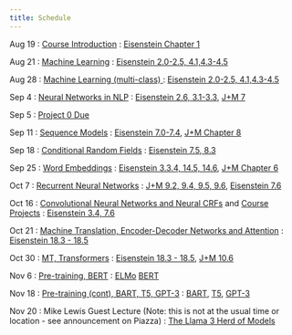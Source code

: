 ```yaml
---
title: Schedule
---
```


Aug 19
: [Course Introduction](https://github.com/aritter/CS-4650-au24/raw/master/slides/lec1-intro.pdf)
  : [Eisenstein Chapter 1](https://github.com/jacobeisenstein/gt-nlp-class/blob/master/notes/eisenstein-nlp-notes.pdf)

Aug 21
: [Machine Learning](https://github.com/aritter/CS-4650-au24/raw/master/slides/lec2-ml.pdf)
  : [Eisenstein 2.0-2.5, 4.1,4.3-4.5](https://github.com/jacobeisenstein/gt-nlp-class/blob/master/notes/eisenstein-nlp-notes.pdf)

Aug 28
: [Machine Learning (multi-class) ](https://aritter.github.io/CS-4650-au24/slides/lec3-mcc.pdf)
  : [Eisenstein 2.0-2.5, 4.1,4.3-4.5](https://github.com/jacobeisenstein/gt-nlp-class/blob/master/notes/eisenstein-nlp-notes.pdf)

Sep 4
: [Neural Networks in NLP](https://aritter.github.io/CS-4650-au24/slides/lec6-nn.pdf)
  : [Eisenstein 2.6, 3.1-3.3](https://github.com/jacobeisenstein/gt-nlp-class/blob/master/notes/eisenstein-nlp-notes.pdf), [J+M 7](https://web.stanford.edu/~jurafsky/slp3/7.pdf)

Sep 5
: [Project 0 Due](https://colab.research.google.com/drive/1aPoOYPZWRtNsZWjp66hTAHy21WiLXJ2Y#scrollTo=TTsQ9OXO2VaP)

Sep 11
: [Sequence Models](https://aritter.github.io/CS-4650-au24/slides/lec4-seq1.pdf) 
  : [Eisenstein 7.0-7.4](https://github.com/jacobeisenstein/gt-nlp-class/blob/master/notes/eisenstein-nlp-notes.pdf), [J+M Chapter 8](https://web.stanford.edu/~jurafsky/slp3/8.pdf)

Sep 18
: [Conditional Random Fields](https://aritter.github.io/CS-4650-au24/slides/lec5-seq2.pdf)
  : [Eisenstein 7.5, 8.3](https://github.com/jacobeisenstein/gt-nlp-class/blob/master/notes/eisenstein-nlp-notes.pdf)

Sep 25
: [Word Embeddings](https://aritter.github.io/CS-4650-au24/slides/lec7-nn2.pdf)
  : [Eisenstein 3.3.4, 14.5, 14.6](https://github.com/jacobeisenstein/gt-nlp-class/blob/master/notes/eisenstein-nlp-notes.pdf), [J+M Chapter 6](https://web.stanford.edu/~jurafsky/slp3/6.pdf)

Oct 7
: [Recurrent Neural Networks](https://aritter.github.io/CS-4650-au24/slides/lec8-nn3.pdf)
  : [J+M 9.2, 9.4, 9.5, 9.6](https://web.stanford.edu/~jurafsky/slp3/9.pdf), [Eisenstein 7.6](https://github.com/jacobeisenstein/gt-nlp-class/blob/master/notes/eisenstein-nlp-notes.pdf)

Oct 16
: [Convolutional Neural Networks and Neural CRFs](https://aritter.github.io/CS-4650-au24/slides/lec9-nn4.pdf) and [Course Projects](https://aritter.github.io/CS-4650-au24/slides/course_project.pdf)
  : [Eisenstein 3.4, 7.6](https://github.com/jacobeisenstein/gt-nlp-class/blob/master/notes/eisenstein-nlp-notes.pdf)

Oct 21
: [Machine Translation, Encoder-Decoder Networks and Attention](https://aritter.github.io/CS-4650-au24/slides/lec11-seqseq2.pdf)
  : [Eisenstein 18.3 -  18.5](https://github.com/jacobeisenstein/gt-nlp-class/blob/master/notes/eisenstein-nlp-notes.pdf)

Oct 30
: [MT, Transformers](https://aritter.github.io/CS-4650-au24/slides/lec12-mt2.pdf)
  : [Eisenstein 18.3 - 18.5](https://github.com/jacobeisenstein/gt-nlp-class/blob/master/notes/eisenstein-nlp-notes.pdf), [J+M 10.6](https://web.stanford.edu/~jurafsky/slp3/10.pdf)

Nov 6
: [Pre-training, BERT](https://aritter.github.io/CS-4650-au24/slides/lec13-bert.pdf)
  : [ELMo](https://www.aclweb.org/anthology/N18-1202.pdf) [BERT](https://www.aclweb.org/anthology/N19-1423.pdf)

Nov 18
: [Pre-training (cont), BART, T5, GPT-3](https://aritter.github.io/CS-4650-au24/slides/lec14-bart_gpt3.pdf)
  : [BART](https://aclanthology.org/2020.acl-main.703.pdf), [T5](https://www.jmlr.org/papers/volume21/20-074/20-074.pdf), [GPT-3](https://papers.nips.cc/paper/2020/file/1457c0d6bfcb4967418bfb8ac142f64a-Paper.pdf)

Nov 20
: Mike Lewis Guest Lecture (Note: this is not at the usual time or location - see announcement on Piazza)
  : [The Llama 3 Herd of Models](https://arxiv.org/pdf/2407.21783)


<!---
Oct 30

Nov 13
: [Dialogue](https://aritter.github.io/CS-4650-au24/slides/lec16-dialogue.pdf)
  : [J+M Chapter 24](https://web.stanford.edu/~jurafsky/slp3/24.pdf)

Nov 20
: [Wrapup / QA / Ethics](https://aritter.github.io/CS-4650-au24/slides/lec18-qa_wrapup.pdf)

Nov 27
: [Virutal Guest lecture by Daniel Deutsch (Google Translate)](https://danieldeutsch.github.io/)

Nov 29
: [Virutal Guest lecture by Yi Luan (Google AI Language)](https://luanyi.github.io/)


Mar 29
: [Pre-training (cont), BART, T5, GPT-3](https://aritter.github.io/CS-4650-au24/slides/lec14-bart_gpt3.pdf)
  : [BART](https://aclanthology.org/2020.acl-main.703.pdf), [T5](https://www.jmlr.org/papers/volume21/20-074/20-074.pdf), [GPT-3](https://papers.nips.cc/paper/2020/file/1457c0d6bfcb4967418bfb8ac142f64a-Paper.pdf)

Mar 31
: Problem Set 2 Due

April 12
: [Virutal Guest lecture by Sebastian Gehrmann (Bloomberg)](https://sebastiangehrmann.github.io/) - 3:30-4:45pm
  : [BloombergGPT](https://arxiv.org/abs/2303.17564)

Apr 13
: [Project 3](https://colab.research.google.com/drive/12qMkZEOeks0LmO-H5KJ-RC1DPxom2Lyj?usp=share_link) due

Apr 17
: [Question Answering](https://aritter.github.io/CS-4650-au24/slides/lec18-qa.pdf)
  : [J+M Chapter 23](https://web.stanford.edu/~jurafsky/slp3/23.pdf)

Apr 19
: [Wrapup / QA / Ethics](https://aritter.github.io/CS-4650-au24/slides/lec18-qa_wrapup.pdf)

Apr 28
: Final Project Reports Due (no late days)


Sept 6
: [Project 0](https://colab.research.google.com/drive/1Iw73xF8KLH8afGGnYTR_H_IH9RNTQ7sq?usp=sharing) due

Sept 7
: Multi-Class ML (cont.) and [Neural Networks in NLP](https://aritter.github.io/CS-4650-au24/slides/lec6-nn.pdf)
  : [Eisenstein 2.6, 3.1-3.3](https://github.com/jacobeisenstein/gt-nlp-class/blob/master/notes/eisenstein-nlp-notes.pdf), [J+M 7](https://web.stanford.edu/~jurafsky/slp3/7.pdf)

Sept 12
: Neural Networks in NLP (Cont)
  : [Eisenstein 2.6, 3.1-3.3](https://github.com/jacobeisenstein/gt-nlp-class/blob/master/notes/eisenstein-nlp-notes.pdf), [J+M 7](https://web.stanford.edu/~jurafsky/slp3/7.pdf)


Sept 15
: Problem Set 1 Due

Sept 19
: [Conditional Random Fields](https://aritter.github.io/CS-4650-au24/slides/lec5-seq2.pdf)
  : [Eisenstein 7.5, 8.3](https://github.com/jacobeisenstein/gt-nlp-class/blob/master/notes/eisenstein-nlp-notes.pdf)

Sept 21
: [Conditional Random Fields (cont)](https://aritter.github.io/CS-4650-au24/slides/lec5-seq2.pdf)
  : [Eisenstein 7.5, 8.3](https://github.com/jacobeisenstein/gt-nlp-class/blob/master/notes/eisenstein-nlp-notes.pdf)

Sept 26
: [Word Embeddings](https://aritter.github.io/CS-4650-au24/slides/lec7-nn2.pdf)
  : [Eisenstein 3.3.4, 14.5, 14.6](https://github.com/jacobeisenstein/gt-nlp-class/blob/master/notes/eisenstein-nlp-notes.pdf), [J+M Chapter 6](https://web.stanford.edu/~jurafsky/slp3/6.pdf)

Sept 27
: [Project 1 Due](https://colab.research.google.com/drive/1fgv0W0YMN6kRby7dMa1US_49L-S-Xbj4?usp=sharing)

Sept 28
: [Word Embeddings (cont)](https://aritter.github.io/CS-4650-au24/slides/lec7-nn2.pdf)
  : [Eisenstein 3.3.4, 14.5, 14.6](https://github.com/jacobeisenstein/gt-nlp-class/blob/master/notes/eisenstein-nlp-notes.pdf), [J+M Chapter 6](https://web.stanford.edu/~jurafsky/slp3/6.pdf)

Oct 3
: [Recurrent Neural Networks](https://aritter.github.io/CS-4650-au24/slides/lec8-nn3.pdf)
  : [J+M 9.2, 9.4, 9.5, 9.6](https://web.stanford.edu/~jurafsky/slp3/9.pdf), [Eisenstein 7.6](https://github.com/jacobeisenstein/gt-nlp-class/blob/master/notes/eisenstein-nlp-notes.pdf)

Oct 5
: [Convolutional Neural Networks and Neural CRFs](https://aritter.github.io/CS-4650/slides/lec9-nn4.pdf)
  : [Eisenstein 3.4, 7.6](https://github.com/jacobeisenstein/gt-nlp-class/blob/master/notes/eisenstein-nlp-notes.pdf)

Oct 10
: [Neural CRFs (cont.)](https://aritter.github.io/CS-4650-au24/slides/lec9-nn4.pdf) and [Course Projects](https://aritter.github.io/CS-4650-au24/slides/course_project.pdf)
  : [Eisenstein 3.4, 7.6](https://github.com/jacobeisenstein/gt-nlp-class/blob/master/notes/eisenstein-nlp-notes.pdf)

Oct 12
: No Class

Oct 19
: [Statistical Machine Translation](https://aritter.github.io/CS-4650-au24/slides/lec10-mt1.pdf)
  : [Eisenstein 18.1, 18.2](https://github.com/jacobeisenstein/gt-nlp-class/blob/master/notes/eisenstein-nlp-notes.pdf)

Oct 24
: [Encoder-Decoder Networks](https://aritter.github.io/CS-4650-au24/slides/lec11-seqseq2.pdf)
  : [Eisenstein 18.3 -  18.5](https://github.com/jacobeisenstein/gt-nlp-class/blob/master/notes/eisenstein-nlp-notes.pdf)

Oct 28
: [Project 2 Due](https://colab.research.google.com/drive/1cchI2GAzj3_-wJkZHHMc1LL4qY17i0V-?usp=sharing)

Oct 31
: [Neural Machine Translation, Transformers](https://aritter.github.io/CS-4650-au24/slides/lec12-mt2.pdf)
  : [Eisenstein 18.3 - 18.5](https://github.com/jacobeisenstein/gt-nlp-class/blob/master/notes/eisenstein-nlp-notes.pdf), [J+M 10.6](https://web.stanford.edu/~jurafsky/slp3/10.pdf)

Nov 2
: [Pre-training, BERT](https://aritter.github.io/CS-4650-au24/slides/lec13-bert.pdf)
  : [ELMo](https://www.aclweb.org/anthology/N18-1202.pdf) [BERT](https://www.aclweb.org/anthology/N19-1423.pdf)

Nov 7
: [Pre-training (cont), BART, T5, GPT-3](https://aritter.github.io/CS-4650-au24/slides/lec14-bart_gpt3.pdf)
  : [BART](https://aclanthology.org/2020.acl-main.703.pdf), [T5](https://www.jmlr.org/papers/volume21/20-074/20-074.pdf), [GPT-3](https://papers.nips.cc/paper/2020/file/1457c0d6bfcb4967418bfb8ac142f64a-Paper.pdf)

Nov 16
: [Dialogue](https://aritter.github.io/CS-4650-au24/slides/lec16-dialogue.pdf)
  : [J+M Chapter 24](https://web.stanford.edu/~jurafsky/slp3/24.pdf)

Nov 21
: [Question Answering](https://aritter.github.io/CS-4650-au24/slides/lec18-qa.pdf)
  : [J+M Chapter 23](https://web.stanford.edu/~jurafsky/slp3/23.pdf)

Nov 22
: [Project 3 Due](https://colab.research.google.com/drive/1539C5HgINS_boH6-jrz2JZd-gjpqGezY?usp=sharing) <b>Note: Colab notebook version updated on October 31</b>

Nov 28
: [Wrapup / QA / Ethics](https://aritter.github.io/CS-4650-au24/slides/lec18-qa_wrapup.pdf)

Nov 30
: [Virutal Guest lecture by Jack Hessel (AI2)](https://jmhessel.com/) - 3:30-4:45pm

Dec 9
: Final Project Reports Due (no late days)
  
Apr 6
: [Explanation](https://aritter.github.io/CS-4650-au24/slides/lec21-explanation.pdf)
  : [Jain and Wallace](https://arxiv.org/pdf/1902.10186.pdf), [Lipton](https://arxiv.org/pdf/1606.03490.pdf), [Rudin](https://arxiv.org/pdf/1811.10154.pdf), [LIME Blog Post](https://www.oreilly.com/content/introduction-to-local-interpretable-model-agnostic-explanations-lime/)

Apr 8
: [Project 3 Due](https://colab.research.google.com/drive/1vClTRAlQyg-WKrctvHTIXAGsWi4X-B_U?usp=sharing)

Apr 13
: Guest Lecture by [Luheng He](https://research.google/people/LuhengHe/) (Google AI Language)
  : [Ex2](https://arxiv.org/abs/2102.01335), [Retrieval](https://arxiv.org/abs/2104.05763) and [QA-Based](https://aclanthology.org/2021.acl-short.83/) slot filling.

April 18
: [Question Answering (Adversarial, Multi-Hop, etc.)](https://aritter.github.io/CS-4650-au24/slides/lec15-qa2.pdf)
  : [J+M Chapter 23](https://web.stanford.edu/~jurafsky/slp3/23.pdf)

April 19
: Midterm Due

April 20
: [Wrapup / Multilingual / Ethics](https://aritter.github.io/CS-4650-au24/slides/lec18-multilingual_wrapup.pdf)

May 4
: Final Project Reports Due

Mar 24
: Mid-Semester Break (no class)

April 4
: [Pretrained Transformers](https://aritter.github.io/CS-4650/slides/lec13-bert.pdf)
  : [ELMo](https://www.aclweb.org/anthology/N18-1202.pdf) [BERT](https://www.aclweb.org/anthology/N19-1423.pdf)

April 12
: [Information Extraction and Semantic Role Labeling](https://aritter.github.io/CS-4650/slides/lec13-iesrl.pdf)
  : [Eisenstein Chapters 13 & 17](https://github.com/jacobeisenstein/gt-nlp-class/blob/master/notes/eisenstein-nlp-notes.pdf)

April 19
: [Question Answering](https://aritter.github.io/CS-4650/slides/lec14-rc.pdf) ([Project 3 Due](https://colab.research.google.com/drive/1M2TJD4kjBooKVmN9-7aSa-MyOy8bB1As))
  : [J+M Chapter 23](https://web.stanford.edu/~jurafsky/slp3/23.pdf)

April 21
: [Dialogue](https://aritter.github.io/CS-4650/slides/lec16-dialogue.pdf)
  : [J+M Chapter 24](https://web.stanford.edu/~jurafsky/slp3/24.pdf)

April 26
: [Wrapup / Ethics](https://aritter.github.io/CS-4650/slides/lec18-wrapup.pdf)

May 5
: Final Project Reports Due (submit on Gradescope)
-->
